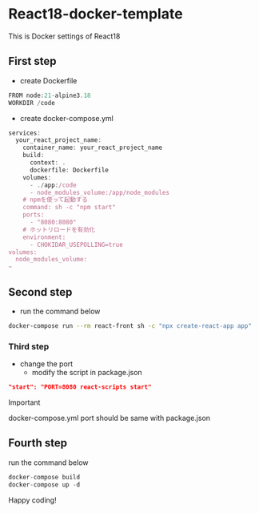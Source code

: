 # React18-docker-template
This is Docker settings of React18

## First step

- create Dockerfile
```js
FROM node:21-alpine3.18
WORKDIR /code
```

- create docker-compose.yml
```js
services:
  your_react_project_name:
    container_name: your_react_project_name
    build:
      context: .
      dockerfile: Dockerfile
    volumes:
      - ./app:/code
      - node_modules_volume:/app/node_modules
    # npmを使って起動する
    command: sh -c "npm start"
    ports:
      - "8080:8080"
    # ホットリロードを有効化
    environment:
      - CHOKIDAR_USEPOLLING=true
volumes:
  node_modules_volume:
~
```

## Second step

- run the command below
```sh
docker-compose run --rm react-front sh -c "npx create-react-app app"
```

### Third step

- change the port
  - modify the script in package.json

```json
"start": "PORT=8080 react-scripts start"
```
>[!IMPORTANT]
> docker-compose.yml port should be same with package.json


## Fourth step

run the command below

```js
docker-compose build
docker-compose up -d
```

Happy coding!
